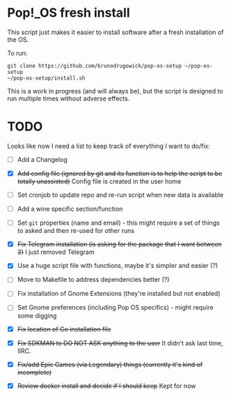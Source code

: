 # Pop!_OS fresh install

This script just makes it easier to install software after a fresh installation of the OS.

To run:

```shell
git clone https://github.com/brunodrugowick/pop-os-setup ~/pop-os-setup
~/pop-os-setup/install.sh
```

This is a work in progress (and will always be), but the script is designed to run multiple times without adverse effects.

# TODO

Looks like now I need a list to keep track of everything I want to do/fix:

- [ ] Add a Changelog
- [X] ~~Add config file (ignored by git and its function is to help the script to be totally unassisted)~~ Config file is created in the user home
- [ ] Set cronjob to update repo and re-run script when new data is available
- [ ] Add a wine specific section/function
- [ ] Set `git` properties (name and email) - this might require a set of things to asked and then re-used for other runs
- [X] ~~Fix Telegram installation (is asking for the package that I want between 2)~~ I just removed Telegram
- [X] Use a huge script file with functions, maybe it's simpler and easier (?)
- [ ] Move to Makefile to address dependencies better (?)
- [ ] Fix installation of Gnome Extensions (they're installed but not enabled)
- [ ] Set Gnome preferences (including Pop OS specifics) - might require some digging
- [X] ~~Fix location of Go installation file~~
- [X] ~~Fix SDKMAN to DO NOT ASK anything to the user~~ It didn't ask last time, IIRC.
- [X] ~~Fix/add Epic Games (via Legendary) things (currently it's kind of incomplete)~~
- [X] ~~Review docker install and decide if I should keep~~ Kept for now
    
